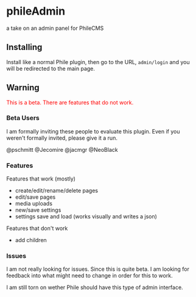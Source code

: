 phileAdmin
==========

a take on an admin panel for PhileCMS

## Installing

Install like a normal Phile plugin, then go to the URL, `admin/login` and you will be redirected to the main page.

## Warning

<p style="color: red">This is a beta. There are features that do not work.</p>

### Beta Users

I am formally inviting these people to evaluate this plugin. Even if you weren't formally invited, please give it a run.

@pschmitt
@Jecomire
@jacmgr
@NeoBlack

### Features

Features that work (mostly)

* create/edit/rename/delete pages
* edit/save pages
* media uploads
* new/save settings
* settings save and load (works visually and writes a json)

Features that don't work

* add children

### Issues

I am not really looking for issues. Since this is quite beta. I am looking for feedback into what might need to change in order for this to work.

I am still torn on wether Phile should have this type of admin interface.
